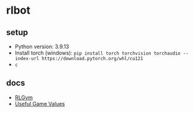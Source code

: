 # rlbot

## setup

- Python version: 3.9.13
- Install torch (windows): `pip install torch torchvision torchaudio --index-url https://download.pytorch.org/whl/cu121`
- `c`

## docs

- [RLGym](https://rlgym.org/docs-page.html)
- [Useful Game Values](https://github.com/RLBot/RLBot/wiki/Useful-Game-Values)
